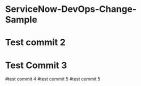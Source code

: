 # ServiceNow-DevOps-Change-Sample
# Test commit 2
# Test Commit 3 
#test commit 4
#test commit 5
#test commit 5
